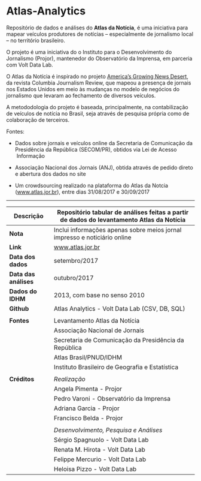 # Atlas-Analytics
Repositório de dados e análises do **Atlas da Notícia**, é uma iniciativa para mapear veículos produtores de notícias – especialmente de jornalismo local – no território brasileiro.

O projeto é uma iniciativa do o Instituto para o Desenvolvimento do Jornalismo (Projor), mantenedor do Observatório da Imprensa, em parceria com Volt Data Lab.

O Atlas da Notícia é inspirado no projeto [America’s Growing News Desert](https://www.cjr.org/local_news/american-news-deserts-donuts-local.php), da revista Columbia Journalism Review, que mapeou a presença de jornais nos Estados Unidos em meio às mudanças no modelo de negócios do jornalismo que levaram ao fechamento de diversos veículos.

A metododologia do projeto é baseada, principalmente, na contabilização de veículos de notícia no Brasil, seja através de pesquisa própria como de colaboração de terceiros.

Fontes:

* Dados sobre jornais e veículos online da Secretaria de Comunicação da Presidência da República (SECOM/PR), obtidos via Lei de Acesso  Informação 

* Associação Nacional dos Jornais (ANJ), obtida através de pedido direto e abertura dos dados no site

* Um crowdsourcing realizado na plataforma do Atlas da Notcia (www.atlas.jor.br), entre dias 31/08/2017 e 30/09/2017

---

| Descrição         | Repositório tabular de análises feitas a partir de dados do levantamento Atlas da Notícia |
|-------------------|-------------------------------------------------------------------------------------------|
| **Nota**              | Inclui informações apenas sobre meios jornal impresso e noticiário online             |
| **Link**              | www.atlas.jor.br                                                                      |
| **Data dos dados**    | setembro/2017                                                                         |
| **Data das análises** | outubro/2017                                                                          |
| **Dados do IDHM**    | 2013, com base no senso 2010                                                           |
| **Github**        | Atlas Analytics - Volt Data Lab (CSV, DB, SQL)                                            |
|                   |                                                                                           |
| **Fontes**        | Levantamento Atlas da Notícia                                                             |
|                   | Associação Nacional de Jornais                                                            |
|                   | Secretaria de Comunicação da Presidência da República                                     |
|                   | Atlas Brasil/PNUD/IDHM                                                                    |
|                   | Instituto Brasileiro de Geografia e Estatística                                           |
|                   |                                                                                           |
| **Créditos**      | *Realização*                                                                              |
|                   | Angela Pimenta - Projor                                                                   |
|                   | Pedro Varoni - Observatório da Imprensa                                                   |
|                   | Adriana Garcia - Projor                                                                   |
|                   | Francisco Belda - Projor                                                                  |
|                   |                                                                                           |
|                   | *Desenvolvimento, Pesquisa e Análises*                                                    |
|                   | Sérgio Spagnuolo - Volt Data Lab                                                          |
|                   | Renata M. Hirota - Volt Data Lab                                                          |
|                   | Felippe Mercurio - Volt Data Lab                                                          |
|                   | Heloisa Pizzo - Volt Data Lab                                                             |

